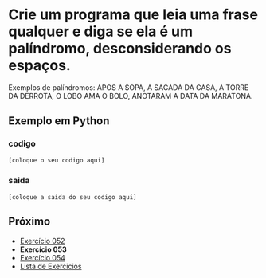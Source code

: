 # Crie um programa que leia uma frase qualquer e diga se ela é um palíndromo, desconsiderando os espaços.

Exemplos de palíndromos: APOS A SOPA, A SACADA DA CASA, A TORRE DA DERROTA, O LOBO AMA O BOLO, ANOTARAM A DATA DA MARATONA.

## Exemplo em Python

### codigo

``` python
[coloque o seu codigo aqui]
```

### saida

```
[coloque a saida do seu codigo aqui]
```

## Próximo

- [Exercício 052](../../052/python)
- **Exercício 053**
- [Exercício 054](../../054/python)
- [Lista de Exercicios](../../)

